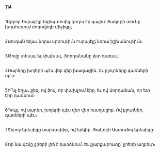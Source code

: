 **114**

\
1Երբոր Իսրայէլը Եգիպտոսից դուրս էր գալիս՝ Յակոբի տունը խուժադուժ ժողովրդի միջիցը,

\
2Յուդան եղաւ նորա սրբութիւն Իսրայէլը նորա իշխանութիւն։

\
3Ծովը տեսաւ եւ փախաւ, Յորդանանը յետ դառաւ։

\
4Սարերը խոյերի պէս վեր վեր խաղացին. Եւ բլուրները գառների պէս։

\
5Ի՞նչ եղաւ քեզ, ով ծով, որ փախչում էիր, եւ ով Յորդանան, որ ետ էիր դառնում։

\
6Դուք, ով սարեր, խոյերի պէս վեր վեր խաղացիք. Ով բլուրներ, գառների պէս։

\
7Տիրոջ երեսիցը սարսափիր, ով երկիր, Յակոբի Աստուծոյ երեսիցը։

\
8Որ նա վէմը ջրերի լիճ է դարձնում. Եւ քարքարուտը՝ ջրերի աղբիւր։
